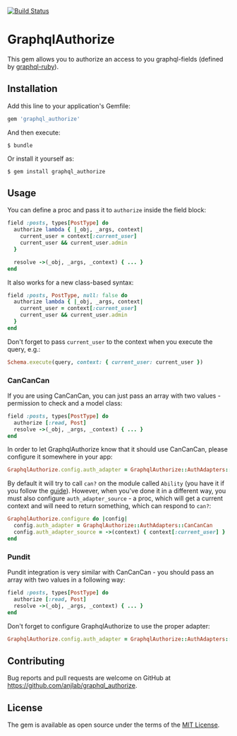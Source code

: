 [![Build Status](https://travis-ci.org/anjlab/graphql_authorize.svg?branch=master)](https://travis-ci.org/anjlab/graphql_authorize)

# GraphqlAuthorize


This gem allows you to authorize an access to you graphql-fields (defined by [graphql-ruby](https://github.com/rmosolgo/graphql-ruby)).

## Installation

Add this line to your application's Gemfile:

```ruby
gem 'graphql_authorize'
```

And then execute:

    $ bundle

Or install it yourself as:

    $ gem install graphql_authorize

## Usage

You can define a proc and pass it to `authorize` inside the field block:

```ruby
field :posts, types[PostType] do
  authorize lambda { |_obj, _args, context|
    current_user = context[:current_user]
    current_user && current_user.admin
  }

  resolve ->(_obj, _args, _context) { ... }
end
```

It also works for a new class-based syntax:

```ruby
field :posts, PostType, null: false do
  authorize lambda { |_obj, _args, context|
    current_user = context[:current_user]
    current_user && current_user.admin
  }
end
```

Don't forget to pass `current_user` to the context when you execute the query, e.g.:

```ruby
Schema.execute(query, context: { current_user: current_user })
```

### CanCanCan

If you are using CanCanCan, you can just pass an array with two values - permission to check and a model class:

```ruby
field :posts, types[PostType] do
  authorize [:read, Post]
  resolve ->(_obj, _args, _context) { ... }
end
```

In order to let GraphqlAuthorize know that it should use CanCanCan, please configure it somewhere in your app:

```ruby
GraphqlAuthorize.config.auth_adapter = GraphqlAuthorize::AuthAdapters::CanCanCan
```

By default it will try to call `can?` on the module called `Ability` (you have it if you follow the [guide](https://github.com/CanCanCommunity/cancancan/wiki/Defining-Abilities)). However, when you've done it in a different way, you must also configure `auth_adapter_source` - a proc, which will get a current context and will need to return something, which can respond to `can?`:

```ruby
GraphqlAuthorize.configure do |config|
  config.auth_adapter = GraphqlAuthorize::AuthAdapters::CanCanCan
  config.auth_adapter_source = ->(context) { context[:current_user] }
end
```

### Pundit

Pundit integration is very similar with CanCanCan - you should pass an array with two values in a following way:

```ruby
field :posts, types[PostType] do
  authorize [:read, Post]
  resolve ->(_obj, _args, _context) { ... }
end
```

Don't forget to configure GraphqlAuthorize to use the proper adapter:

```ruby
GraphqlAuthorize.config.auth_adapter = GraphqlAuthorize::AuthAdapters::Pundit
```

## Contributing

Bug reports and pull requests are welcome on GitHub at https://github.com/anjlab/graphql_authorize.

## License

The gem is available as open source under the terms of the [MIT License](https://opensource.org/licenses/MIT).
